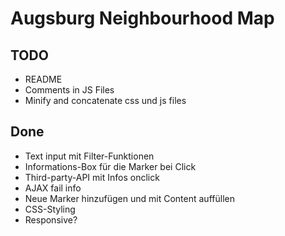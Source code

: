 # Augsburg Neighbourhood Map

## TODO


- README
- Comments in JS Files
- Minify and concatenate css und js files


## Done
- Text input mit Filter-Funktionen
- Informations-Box für die Marker bei Click
- Third-party-API mit Infos onclick
- AJAX fail info
- Neue Marker hinzufügen und mit Content auffüllen
- CSS-Styling
- Responsive?

